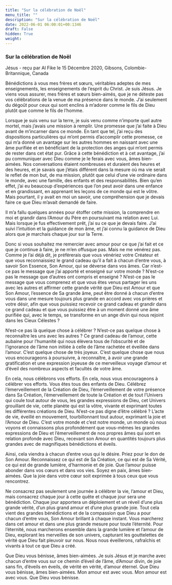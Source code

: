 ```yaml
---
title: "Sur la célébration de Noël"
menu_title: ""
description: "Sur la célébration de Noël"
date: 2022-06-01 06:00:01+00:1346
draft: False
hidden: True
weight:
---
```

### Sur la célébration de Noël

Jésus - reçu par Al Fike le 15 Décembre 2020, Gibsons, Colombie-Britannique, Canada

Bénédictions à vous mes frères et sœurs, véritables adeptes de mes enseignements, les enseignements de l’esprit du Christ. Je suis Jésus. Je viens vous assurer, mes frères et sœurs bien-aimés, que je ne déteste pas vos célébrations de la venue de ma présence dans le monde. J’ai seulement du dégoût pour ceux qui sont enclins à m’adorer comme le fils de Dieu plutôt que comme le fils de l’homme.

Lorsque je suis venu sur la terre, je suis venu comme n’importe quel autre mortel, mais j’avais une mission à remplir. Une promesse que j’ai faite à Dieu avant de m’incarner dans ce monde. En tant que tel, j’ai reçu des dispositions particulières qui m’ont permis d’accomplir cette promesse, ce qui m’a donné un avantage sur les autres hommes en naissant avec une âme purifiée et en bénéficiant de la protection des anges qui m’ont permis de rester dans cet état pur. Grâce à cette bénédiction et à cet avantage, j’ai pu communiquer avec Dieu comme je le ferais avec vous, âmes bien-aimées. Nos conversations étaient nombreuses et duraient des heures et des heures, et je savais que j’étais différent dans la mesure où ma vie serait le reflet de mon but, de ma mission, plutôt que celui d’une vie ordinaire dans le monde, avec une famille, des enfants et des responsabilités. Bien qu’en effet, j’ai eu beaucoup d’expériences que l’on peut avoir dans une enfance et en grandissant, en apprenant les leçons de ce monde qui est le vôtre. Mais pourtant, il y avait en moi un savoir, une compréhension que je devais faire ce que Dieu m’avait demandé de faire.

Il m’a fallu quelques années pour étoffer cette mission, la comprendre en moi et grandir dans l’Amour du Père en poursuivant ma relation avec Lui. Mais lorsque je fus effectivement prêt, j’ai su ce que je devais faire. J’ai suivi l’intuition et la guidance de mon âme, et j’ai connu la guidance de Dieu alors que je marchais chaque jour sur la Terre.

Donc si vous souhaitez me remercier avec amour pour ce que j’ai fait et ce que je continue à faire, je ne m’en offusque pas. Mais ne me vénérez pas. Comme je l’ai déjà dit, je préférerais que vous vénériez votre Créateur et que vous reconnaissiez le grand cadeau qu’il a fait à chacun d’entre vous, à savoir Son Essence, Son Amour, qui se déverse dans vos âmes. Car n’est-ce pas le message que j’ai apporté et enseigné sur votre monde ? N’est-ce pas le message que d’autres ont compris et enseigné ? N’est-ce pas le message que vous comprenez et que vous êtes venus partager les uns avec les autres et affirmer cette grande vérité que Dieu est Amour et que Son Amour, l’essence de Sa grande âme, peut être donné à chacun d’entre vous dans une mesure toujours plus grande en accord avec vos prières et votre désir, afin que vous puissiez recevoir ce grand cadeau et grandir dans ce grand cadeau et que vous puissiez être à un moment donné une âme purifiée qui, avec le temps, se transforme en un ange divin qui nous rejoint dans les Cieux Célestes ?

N’est-ce pas là quelque chose à célébrer ? N’est-ce pas quelque chose à reconnaître les uns avec les autres ? Ce grand cadeau de l’amour, cette aubaine pour l’humanité qui nous élèvera tous de l’obscurité et de l’ignorance de l’âme non initiée à celle de l’âme rachetée et éveillée dans l’amour. C’est quelque chose de très joyeux. C’est quelque chose que nous vous encourageons à poursuivre, à reconnaître, à avoir une grande gratification et une expression joyeuse de ce merveilleux voyage d’amour et d’éveil des nombreux aspects et facultés de votre âme.

En cela, nous célébrons vos efforts. En cela, nous vous encourageons à célébrer vos efforts. Vous êtes tous des enfants de Dieu. Célébrez l’émerveillement de la Création de Dieu, l’émerveillement de votre présence dans Sa Création, l’émerveillement de toute la Création et de tout l’Univers qui coule tout autour de vous, les grandes expressions de Dieu, cet Univers grouillant de vie, cette planète qui est la vôtre, vivante et exprimant toutes les différentes créations de Dieu. N’est-ce pas digne d’être célébré ? L’acte de vie, éveillé en mouvement, tourbillonnant tout autour, exprimant la joie et l’Amour de Dieu. C’est votre monde et c’est notre monde, un monde où nous voyons et connaissons plus profondément que vous-mêmes les grandes expressions de Dieu et l’émerveillement de nos propres âmes qui sont en relation profonde avec Dieu, recevant son Amour en quantités toujours plus grandes avec de magnifiques bénédictions et éveils.

Ainsi, cela viendra à chacun d’entre vous qui le désire. Priez pour le don de Son Amour. Reconnaissez ce qui est de Sa Création, ce qui est de Sa Vérité, ce qui est de grande lumière, d’harmonie et de joie. Que l’amour puisse abonder dans vos cœurs et dans vos vies. Soyez en paix, âmes bien-aimées. Que la joie dans votre cœur soit exprimée à tous ceux que vous rencontrez.

Ne consacrez pas seulement une journée à célébrer la vie, l’amour et Dieu, mais consacrez chaque jour à cette quête et chaque jour sera une bénédiction. Chaque jour apportera un déploiement et un réveil d’une plus grande vérité, d’un plus grand amour et d’une plus grande joie. Tout cela vient des grandes bénédictions et de la compassion que Dieu a pour chacun d’entre vous, Son Amour brillant à chaque instant. Vous marcherez dans cet amour et dans une plus grande mesure pour toute l’éternité. Pour l’éternité, nous marcherons ensemble dans la grande lumière et l’amour de Dieu, explorant les merveilles de son univers, capturant les gouttelettes de vérité que Dieu fait pleuvoir sur nous. Nous nous éveillerons, rafraîchis et vivants à tout ce que Dieu a créé.

Que Dieu vous bénisse, âmes bien-aimées. Je suis Jésus et je marche avec chacun d’entre vous sur ce chemin d’éveil de l’âme, d’Amour divin, de joie sans fin, d’éveils en éveils, de vérité en vérité, d’amour éternel. Que Dieu vous bénisse, âmes bien-aimées. Mon amour est avec vous. Mon amour est avec vous. Que Dieu vous bénisse.





